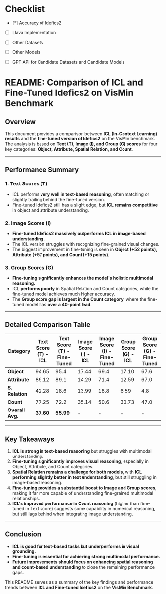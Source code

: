 # Checklist

- [*] Accuracy of Idefics2  
- [ ] Llava Implementation  
- [ ] Other Datasets  
- [ ] Other Models  
- [ ] GPT API for Candidate Datasets and Candidate Models  



# README: Comparison of ICL and Fine-Tuned Idefics2 on VisMin Benchmark

## Overview
This document provides a comparison between **ICL (In-Context Learning) results** and the **fine-tuned version of Idefics2** on the VisMin benchmark. The analysis is based on **Text (T), Image (I), and Group (G) scores** for four key categories: **Object, Attribute, Spatial Relation, and Count**.

---

## Performance Summary
### **1. Text Scores (T)**
- ICL performs **very well in text-based reasoning**, often matching or slightly trailing behind the fine-tuned version.
- Fine-tuned Idefics2 still has a slight edge, but **ICL remains competitive** in object and attribute understanding.

### **2. Image Scores (I)**
- **Fine-tuned Idefics2 massively outperforms ICL in image-based understanding.**
- The ICL version struggles with recognizing fine-grained visual changes.
- The biggest improvement in fine-tuning is seen in **Object (+52 points), Attribute (+57 points), and Count (+15 points)**.

### **3. Group Scores (G)**
- **Fine-tuning significantly enhances the model's holistic multimodal reasoning.**
- ICL **performs poorly** in Spatial Relation and Count categories, while the fine-tuned model achieves much higher accuracy.
- The **Group score gap is largest in the Count category**, where the fine-tuned model has **over a 40-point lead**.

---

## **Detailed Comparison Table**
| Category     | Text Score (T) - ICL | Text Score (T) - Fine-Tuned | Image Score (I) - ICL | Image Score (I) - Fine-Tuned | Group Score (G) - ICL | Group Score (G) - Fine-Tuned |
|-------------|----------------------|----------------------------|----------------------|----------------------------|----------------------|----------------------------|
| **Object**      | 94.65                | 95.4                        | 17.44               | 69.4                        | 17.10               | 67.6                        |
| **Attribute**   | 89.12                | 89.1                        | 14.29               | 71.4                        | 12.59               | 67.0                        |
| **S. Relation** | 42.28                | 18.6                        | 13.99               | 18.8                        | 6.59                | 4.8                         |
| **Count**       | 77.25                | 72.2                        | 35.14               | 50.6                        | 30.73               | 47.0                        |
| **Overall Avg.**| **37.60**             | **55.99**                    | **-**                | **-**                        | **-**                | **-**                        |

---

## **Key Takeaways**
1. **ICL is strong in text-based reasoning** but struggles with multimodal understanding.
2. **Fine-tuning significantly improves visual reasoning**, especially in Object, Attribute, and Count categories.
3. **Spatial Relation remains a challenge for both models**, with **ICL performing slightly better in text understanding**, but still struggling in image-based reasoning.
4. **Fine-tuning provides a substantial boost to Image and Group scores**, making it far more capable of understanding fine-grained multimodal relationships.
5. **ICL's improved performance in Count reasoning** (higher than fine-tuned in Text score) suggests some capability in numerical reasoning, but still lags behind when integrating image understanding.

---

## **Conclusion**
- **ICL is good for text-based tasks but underperforms in visual grounding.**
- **Fine-tuning is essential for achieving strong multimodal performance.**
- **Future improvements should focus on enhancing spatial reasoning and count-based understanding** to close the remaining performance gaps.

This README serves as a summary of the key findings and performance trends between **ICL and Fine-tuned Idefics2** on the **VisMin Benchmark**.


